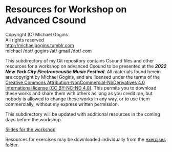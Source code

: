 # Resources for Workshop on Advanced Csound

Copyright (C) Michael Gogins<br>
All rights reserved<br>
http://michaelgogins.tumblr.com<br>
michael /dot/ gogins /at/ gmail /dot/ com

This subdirectory of my Git repository contains Csound files and other resources for a workshop on advanced Csound to be presented at the _**2022 New York City Electroacoustic Music Festival**_. All materials found herein are copyright by Michael Gogins, and are licensed under the terms of the [Creative Commons Attribution-NonCommercial-NoDerivatives 4.0 International license (CC BY-NC-ND 4.0)](https://creativecommons.org/licenses/by-nc-nd/4.0/legalcode). This permits you to download these works and share them with others as long as you credit me, but nobody is allowed to change these works in any way, or to use them commercially, without my express written permission.

This subdirectory will be updated with additional resources in the coming days before the workshop.

[Slides for the workshop](https://github.com/gogins/michael.gogins.studio/files/8786617/AdvancedCsound.pdf)

Resources for exercises may be downloaded individually from the [exercises](https://github.com/gogins/michael.gogins.studio/tree/master/2022-NYCEMF/advanced-csound/exercises) folder.




